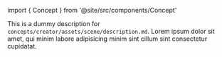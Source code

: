import { Concept } from '@site/src/components/Concept'

<Concept
  title    = "assets/scene/description"
  kind     = "Core"
  category = "Creator"
  block    = {true}>
This is a dummy description for `concepts/creator/assets/scene/description.md`.
Lorem ipsum dolor sit amet, qui minim labore adipisicing minim sint cillum sint consectetur cupidatat.
</Concept>

